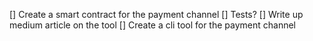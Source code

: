 [] Create a smart contract for the payment channel
[] Tests?
[] Write up medium article on the tool
[] Create a cli tool for the payment channel
